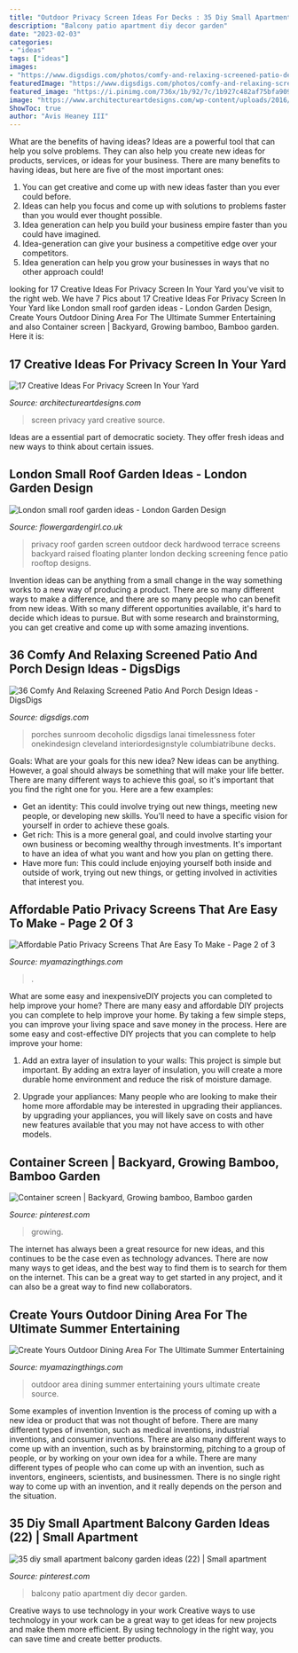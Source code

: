 ```yaml
---
title: "Outdoor Privacy Screen Ideas For Decks : 35 Diy Small Apartment Balcony Garden Ideas (22)"
description: "Balcony patio apartment diy decor garden"
date: "2023-02-03"
categories:
- "ideas"
tags: ["ideas"]
images:
- "https://www.digsdigs.com/photos/comfy-and-relaxing-screened-patio-design-ideas-30-554x737.jpg"
featuredImage: "https://www.digsdigs.com/photos/comfy-and-relaxing-screened-patio-design-ideas-30-554x737.jpg"
featured_image: "https://i.pinimg.com/736x/1b/92/7c/1b927c482af75bfa9094d8f9c8a6ef90--bamboo-plants-bamboo-garden.jpg"
image: "https://www.architectureartdesigns.com/wp-content/uploads/2016/07/6-58.jpg"
ShowToc: true
author: "Avis Heaney III"
---
```



What are the benefits of having ideas?
Ideas are a powerful tool that can help you solve problems. They can also help you create new ideas for products, services, or ideas for your business. There are many benefits to having ideas, but here are five of the most important ones: 
1. You can get creative and come up with new ideas faster than you ever could before. 
2. Ideas can help you focus and come up with solutions to problems faster than you would ever thought possible. 
3. Idea generation can help you build your business empire faster than you could have imagined. 
4. Idea-generation can give your business a competitive edge over your competitors.
5. Idea generation can help you grow your businesses in ways that no other approach could!

	

		
looking for 17 Creative Ideas For Privacy Screen In Your Yard you've visit to the right web. We have 7 Pics about 17 Creative Ideas For Privacy Screen In Your Yard like London small roof garden ideas - London Garden Design, Create Yours Outdoor Dining Area For The Ultimate Summer Entertaining and also Container screen | Backyard, Growing bamboo, Bamboo garden. Here it is:
		
    
## 17 Creative Ideas For Privacy Screen In Your Yard

<img loading=lazy src="https://www.architectureartdesigns.com/wp-content/uploads/2016/07/6-58.jpg" onerror="this.onerror=null;this.src='https://tse2.mm.bing.net/th?id=OIP.8LQDTFqlnFpRwo-xEuehhgHaJ4&amp;pid=15.1';" alt="17 Creative Ideas For Privacy Screen In Your Yard">

_Source: architectureartdesigns.com_

>screen privacy yard creative source. 

	

Ideas are a essential part of democratic society. They offer fresh ideas and new ways to think about certain issues. 

    
## London Small Roof Garden Ideas - London Garden Design

<img loading=lazy src="http://flowergardengirl.co.uk/wp-content/uploads/2012/06/hardwood-deck-roof-terrace-privacy-screen-raised-planter-and-floating-bench.JPG" onerror="this.onerror=null;this.src='https://tse1.mm.bing.net/th?id=OIP.I1kbF-a50ZoGY1bj6yx27gHaJ4&amp;pid=15.1';" alt="London small roof garden ideas - London Garden Design">

_Source: flowergardengirl.co.uk_

>privacy roof garden screen outdoor deck hardwood terrace screens backyard raised floating planter london decking screening fence patio rooftop designs. 

	

Invention ideas can be anything from a small change in the way something works to a new way of producing a product. There are so many different ways to make a difference, and there are so many people who can benefit from new ideas. With so many different opportunities available, it's hard to decide which ideas to pursue. But with some research and brainstorming, you can get creative and come up with some amazing inventions.

    
## 36 Comfy And Relaxing Screened Patio And Porch Design Ideas - DigsDigs

<img loading=lazy src="https://www.digsdigs.com/photos/comfy-and-relaxing-screened-patio-design-ideas-30-554x737.jpg" onerror="this.onerror=null;this.src='https://tse4.mm.bing.net/th?id=OIP.j6HBl8d2bTR50mg9fNBhnAHaJ2&amp;pid=15.1';" alt="36 Comfy And Relaxing Screened Patio And Porch Design Ideas - DigsDigs">

_Source: digsdigs.com_

>porches sunroom decoholic digsdigs lanai timelessness foter onekindesign cleveland interiordesignstyle columbiatribune decks. 

	

Goals: What are your goals for this new idea?
New ideas can be anything. However, a goal should always be something that will make your life better. There are many different ways to achieve this goal, so it's important that you find the right one for you. Here are a few examples: 
- Get an identity: This could involve trying out new things, meeting new people, or developing new skills. You'll need to have a specific vision for yourself in order to achieve these goals. 
- Get rich: This is a more general goal, and could involve starting your own business or becoming wealthy through investments. It's important to have an idea of what you want and how you plan on getting there. 
- Have more fun: This could include enjoying yourself both inside and outside of work, trying out new things, or getting involved in activities that interest you.

    
## Affordable Patio Privacy Screens That Are Easy To Make - Page 2 Of 3

<img loading=lazy src="https://myamazingthings.com/wp-content/uploads/2017/04/mar06_msl_gutters_xl.jpg" onerror="this.onerror=null;this.src='https://tse4.mm.bing.net/th?id=OIP.fpV3v0yuyulH2H_n2Tg3vQHaJQ&amp;pid=15.1';" alt="Affordable Patio Privacy Screens That Are Easy To Make - Page 2 of 3">

_Source: myamazingthings.com_

>. 

	

What are some easy and inexpensiveDIY projects you can completed to help improve your home?
There are many easy and affordable DIY projects you can complete to help improve your home. By taking a few simple steps, you can improve your living space and save money in the process. Here are some easy and cost-effective DIY projects that you can complete to help improve your home: 
1. Add an extra layer of insulation to your walls: This project is simple but important. By adding an extra layer of insulation, you will create a more durable home environment and reduce the risk of moisture damage. 

2. Upgrade your appliances: Many people who are looking to make their home more affordable may be interested in upgrading their appliances. by upgrading your appliances, you will likely save on costs and have new features available that you may not have access to with other models. 


    
## Container Screen | Backyard, Growing Bamboo, Bamboo Garden

<img loading=lazy src="https://i.pinimg.com/736x/1b/92/7c/1b927c482af75bfa9094d8f9c8a6ef90--bamboo-plants-bamboo-garden.jpg" onerror="this.onerror=null;this.src='https://tse3.mm.bing.net/th?id=OIP.twXBZ64Ra8l2p9Ds_vZA0QHaJ4&amp;pid=15.1';" alt="Container screen | Backyard, Growing bamboo, Bamboo garden">

_Source: pinterest.com_

>growing. 

	

The internet has always been a great resource for new ideas, and this continues to be the case even as technology advances. There are now many ways to get ideas, and the best way to find them is to search for them on the internet. This can be a great way to get started in any project, and it can also be a great way to find new collaborators.

    
## Create Yours Outdoor Dining Area For The Ultimate Summer Entertaining

<img loading=lazy src="http://myamazingthings.com/wp-content/uploads/2017/08/outdoor-dining-area-11.jpg" onerror="this.onerror=null;this.src='https://tse1.mm.bing.net/th?id=OIP.VQ50LUIAPbVjyFNsGQRprgHaLH&amp;pid=15.1';" alt="Create Yours Outdoor Dining Area For The Ultimate Summer Entertaining">

_Source: myamazingthings.com_

>outdoor area dining summer entertaining yours ultimate create source. 

	

Some examples of invention
Invention is the process of coming up with a new idea or product that was not thought of before. There are many different types of invention, such as medical inventions, industrial inventions, and consumer inventions. 
There are also many different ways to come up with an invention, such as by brainstorming, pitching to a group of people, or by working on your own idea for a while. 
There are many different types of people who can come up with an invention, such as inventors, engineers, scientists, and businessmen. 
There is no single right way to come up with an invention, and it really depends on the person and the situation.

    
## 35 Diy Small Apartment Balcony Garden Ideas (22) | Small Apartment

<img loading=lazy src="https://i.pinimg.com/736x/41/5c/23/415c2372ae07f13d66b04524109f43ce.jpg" onerror="this.onerror=null;this.src='https://tse2.mm.bing.net/th?id=OIP.HmFLIM_BOR0Vvm_pqjArpQHaJ3&amp;pid=15.1';" alt="35 diy small apartment balcony garden ideas (22) | Small apartment">

_Source: pinterest.com_

>balcony patio apartment diy decor garden. 

	

Creative ways to use technology in your work
Creative ways to use technology in your work can be a great way to get ideas for new projects and make them more efficient. By using technology in the right way, you can save time and create better products.

